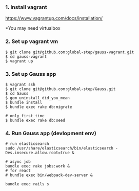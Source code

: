 ### 1. Install vagrant

https://www.vagrantup.com/docs/installation/

*You may need virtualbox

### 2. Set up vagrant vm

```
$ git clone git@github.com:global-step/gauss-vagrant.git
$ cd gauss-vagrant
$ vagrant up
```

### 3. Set up Gauss app

```
$ vagrant ssh
$ git clone git@github.com:global-step/Gauss.git
$ cd Gauss
$ gem uninstall did_you_mean
$ bundle install
$ bundle exec rake db:migrate

# only first time
$ bundle exec rake db:seed
```

### 4. Run Gauss app (devlopment env)

```
# run elasticsearch
sudo /usr/share/elasticsearch/bin/elasticsearch -Des.insecure.allow.root=true & 

# async job
bundle exec rake jobs:work &
# for react 
# bundle exec bin/webpack-dev-server &

bundle exec rails s 
```
